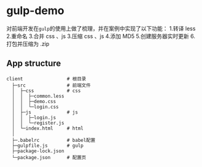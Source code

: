 # gulp-demo
对前端开发在`gulp`的使用上做了梳理，并在案例中实现了以下功能：
    1.转译 less
    2.重命名
    3.合并 css 、js
    3.压缩 css 、js
    4.添加 MD5
    5.创建服务器实时更新
    6.打包并压缩为 .zip

## App structure
```
client                # 根目录
  ├─src               # 前端文件
  │  ├─css            # css
  │  │  ├─common.less
  │  │  ├─demo.css
  │  │  └─login.css 
  │  ├─js             # js
  │  │  ├─login.js
  │  │  └─register.js
  │  └─index.html     # html
  │     
  ├─.babelrc          # babel配置
  ├─gulpfile.js       # gulp
  ├─package-lock.json
  └─package.json      # 配置页
```


